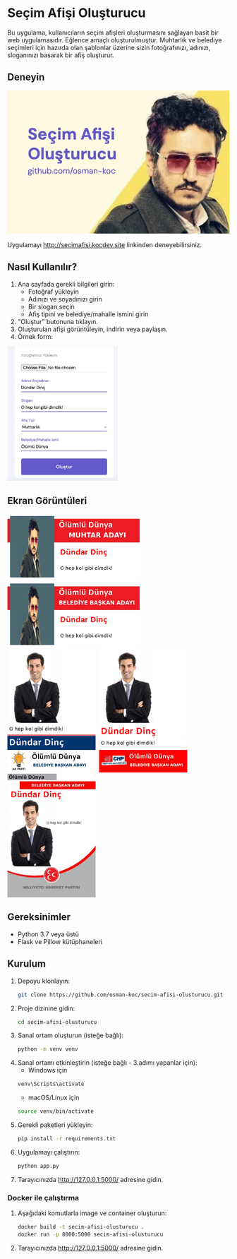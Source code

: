 # Seçim Afişi Oluşturucu

Bu uygulama, kullanıcıların seçim afişleri oluşturmasını sağlayan basit bir web uygulamasıdır. Eğlence amaçlı oluşturulmuştur. Muhtarlık ve belediye seçimleri için hazırda olan şablonlar üzerine sizin fotoğrafınızı, adınızı, sloganınızı basarak bir afiş oluşturur.

## Deneyin

<img src="static/img/banner.jpg" width="600px"></img>

Uygulamayı http://secimafisi.kocdev.site linkinden deneyebilirsiniz.

## Nasıl Kullanılır?

1. Ana sayfada gerekli bilgileri girin:
   - Fotoğraf yükleyin
   - Adınızı ve soyadınızı girin
   - Bir slogan seçin
   - Afiş tipini ve belediye/mahalle ismini girin
2. "Oluştur" butonuna tıklayın.
3. Oluşturulan afişi görüntüleyin, indirin veya paylaşın.
4. Örnek form:

<img src="examples/form-screenshot.jpg" width="250px"></img>


## Ekran Görüntüleri

<img src="examples/ex_01.png" width="300px"></img> &nbsp; <img src="examples/ex_02.png" width="300px"></img><br>
<img src="examples/ex_03.png" width="200px"></img>&nbsp; <img src="examples/ex_04.png" width="200px"></img>&nbsp; <img src="examples/ex_05.png" width="200px"></img>


## Gereksinimler

- Python 3.7 veya üstü
- Flask ve Pillow kütüphaneleri

## Kurulum

1. Depoyu klonlayın:
   ```bash
   git clone https://github.com/osman-koc/secim-afisi-olusturucu.git
   ```
2. Proje dizinine gidin:
   ```bash
   cd secim-afisi-olusturucu
   ```
3. Sanal ortam oluşturun (isteğe bağlı):
   ```bash
   python -m venv venv
   ```
4. Sanal ortamı etkinleştirin (isteğe bağlı - 3.adımı yapanlar için):
    - Windows için
   ```bash
   venv\Scripts\activate
   ```
   - macOS/Linux için
   ```bash
   source venv/bin/activate
   ```
5. Gerekli paketleri yükleyin:
   ```bash
   pip install -r requirements.txt
   ```
6. Uygulamayı çalıştırın:
   ```bash
   python app.py
   ```
7. Tarayıcınızda http://127.0.0.1:5000/ adresine gidin.

### Docker ile çalıştırma

1. Aşağıdaki komutlarla image ve container oluşturun:
   ```bash
   docker build -t secim-afisi-olusturucu .
   docker run -p 8000:5000 secim-afisi-olusturucu
   ```
2. Tarayıcınızda http://127.0.0.1:5000/ adresine gidin.

